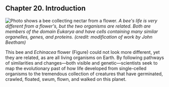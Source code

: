 ##  Chapter 20. Introduction 

![ Photo shows a bee collecting nectar from a flower.][1] _A bee's life is very different from a flower's, but the two organisms are related. Both are members of the domain Eukarya and have cells containing many similar organelles, genes, and proteins. (credit: modification of work by John Beetham)_

This bee and _Echinacea_ flower (Figure) could not look more different, yet they are related, as are all living organisms on Earth. By following pathways of similarities and changes—both visible and genetic—scientists seek to map the evolutionary past of how life developed from single-celled organisms to the tremendous collection of creatures that have germinated, crawled, floated, swum, flown, and walked on this planet.

   [1]: https://cnx.org/resources/0492e9eb225957825b6b2c52ae5a0676e65b36ae/Figure_20_00_01.jpg

